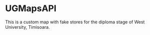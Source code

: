 # UGMapsAPI
This is a custom map with fake stores for the diploma stage of West University, Timisoara.
